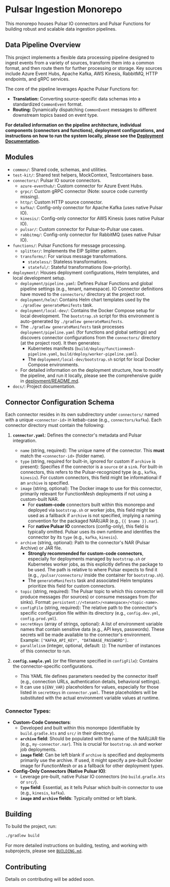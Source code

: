 # Pulsar Ingestion Monorepo

This monorepo houses Pulsar IO connectors and Pulsar Functions for building robust and scalable data ingestion pipelines.

## Data Pipeline Overview

This project implements a flexible data processing pipeline designed to ingest events from a variety of sources, transform them into a common format, and then route them for further processing or storage. Key sources include Azure Event Hubs, Apache Kafka, AWS Kinesis, RabbitMQ, HTTP endpoints, and gRPC services.

The core of the pipeline leverages Apache Pulsar Functions for:
*   **Translation:** Converting source-specific data schemas into a standardized `CommonEvent` format.
*   **Routing:** Dynamically dispatching `CommonEvent` messages to different downstream topics based on event type.

**For detailed information on the pipeline architecture, individual components (connectors and functions), deployment configurations, and instructions on how to run the system locally, please see the [Deployment Documentation](deployment/README.md).**

## Modules

*   `common/`: Shared code, schemas, and utilities.
*   `test-kit/`: Shared test helpers, MockContext, Testcontainers base.
*   `connectors/`: Pulsar IO source connectors.
    *   `azure-eventhub/`: Custom connector for Azure Event Hubs.
    *   `grpc/`: Custom gRPC connector (Note: source code currently missing).
    *   `http/`: Custom HTTP source connector.
    *   `kafka/`: Config-only connector for Apache Kafka (uses native Pulsar IO).
    *   `kinesis/`: Config-only connector for AWS Kinesis (uses native Pulsar IO).
    *   `pulsar/`: Custom connector for Pulsar-to-Pulsar use cases.
    *   `rabbitmq/`: Config-only connector for RabbitMQ (uses native Pulsar IO).
*   `functions/`: Pulsar Functions for message processing.
    *   `splitter/`: Implements the EIP Splitter pattern.
    *   `transforms/`: For various message transformations.
        *   `stateless/`: Stateless transformations.
        *   `stateful/`: Stateful transformations (low-priority).
*   `deployment/`: Houses deployment configurations, Helm templates, and local development setup.
    *   `deployment/pipeline.yaml`: Defines Pulsar Functions and global pipeline settings (e.g., tenant, namespace). IO Connector definitions have moved to the `connectors/` directory at the project root.
    *   `deployment/helm/`: Contains Helm chart templates used by the `./gradlew generateManifests` task.
    *   `deployment/local-dev/`: Contains the Docker Compose setup for local development. The `bootstrap.sh` script for this environment is auto-generated by `./gradlew generateManifests`.
    *   The `./gradlew generateManifests` task processes `deployment/pipeline.yaml` (for functions and global settings) and discovers connector configurations from the `connectors/` directory (at the project root). It then generates:
        *   Kubernetes manifests (`build/deploy/functionmesh-pipeline.yaml`, `build/deploy/worker-pipeline.yaml`).
        *   The `deployment/local-dev/bootstrap.sh` script for local Docker Compose environments.
    *   For detailed information on the deployment structure, how to modify the pipeline, and run it locally, please see the comprehensive guide in [deployment/README.md](deployment/README.md).
*   `docs/`: Project documentation.

## Connector Configuration Schema

Each connector resides in its own subdirectory under `connectors/` named with a unique `<connector-id>` in kebab-case (e.g., `connectors/kafka`). Each connector directory must contain the following:

1.  **`connector.yaml`**: Defines the connector's metadata and Pulsar integration.
    *   `name` (string, required): The unique name of the connector. This **must** match the `<connector-id>` (folder name).
    *   `type` (string, required for built-in, ignored for custom if `archive` is present): Specifies if the connector is a `source` or a `sink`. For built-in connectors, this refers to the Pulsar-recognized type (e.g., `kafka`, `kinesis`). For custom connectors, this field might be informational if an `archive` is specified.
    *   `image` (string, optional): The Docker image to use for this connector, primarily relevant for FunctionMesh deployments if not using a custom-built NAR.
        *   For **custom-code** connectors built within this monorepo and deployed via `bootstrap.sh` or worker jobs, this field might be used as a fallback if `archive` is not specified, implying a naming convention for the packaged NAR/JAR (e.g., `{{ $name }}.nar`).
        *   For **native Pulsar IO** connectors (config-only), this field is typically omitted. Pulsar uses its own runtime and identifies the connector by its `type` (e.g., `kafka`, `kinesis`).
    *   `archive` (string, optional): Path to the connector's NAR (Pulsar Archive) or JAR file.
        *   **Strongly recommended for custom-code connectors**, especially for deployments managed by `bootstrap.sh` or Kubernetes worker jobs, as this explicitly defines the package to be used. The path is relative to where Pulsar expects to find it (e.g., `/pulsar/connectors/` inside the container for `bootstrap.sh`).
        *   The `generateManifests` task and associated Helm templates prioritize this field for custom connectors.
    *   `topic` (string, required): The Pulsar topic to which this connector will produce messages (for sources) or consume messages from (for sinks). Format: `persistent://<tenant>/<namespace>/<topic-name>`.
    *   `configFile` (string, required): The relative path to the connector's specific configuration file within its directory (e.g., `config.dev.yml`, `config.prod.yml`).
    *   `secretKeys` (array of strings, optional): A list of environment variable names that contain sensitive data (e.g., API keys, passwords). These secrets will be made available to the connector's environment. Example: `["KAFKA_API_KEY", "DATABASE_PASSWORD"]`.
    *   `parallelism` (integer, optional, default: `1`): The number of instances of this connector to run.

2.  **`config.sample.yml`** (or the filename specified in `configFile`): Contains the connector-specific configurations.
    *   This YAML file defines parameters needed by the connector itself (e.g., connection URLs, authentication details, behavioral settings).
    *   It can use `${ENV_VAR}` placeholders for values, especially for those listed in `secretKeys` in `connector.yaml`. These placeholders will be substituted with the actual environment variable values at runtime.

### Connector Types:

*   **Custom-Code Connectors**:
    *   Developed and built within this monorepo (identifiable by `build.gradle.kts` and `src/` in their directory).
    *   **`archive` field**: Should be populated with the name of the NAR/JAR file (e.g., `my-connector.nar`). This is crucial for `bootstrap.sh` and worker job deployments.
    *   **`image` field**: Can be left blank if `archive` is specified and deployments primarily use the archive. If used, it might specify a pre-built Docker image for FunctionMesh or as a fallback for other deployment types.
*   **Config-Only Connectors (Native Pulsar IO)**:
    *   Leverage pre-built, native Pulsar IO connectors (no `build.gradle.kts` or `src/`).
    *   **`type` field**: Essential, as it tells Pulsar which built-in connector to use (e.g., `kinesis`, `kafka`).
    *   **`image` and `archive` fields**: Typically omitted or left blank.

## Building

To build the project, run:

```bash
./gradlew build
```

For more detailed instructions on building, testing, and working with subprojects, please see [`BUILDING.md`](BUILDING.md).

## Contributing

Details on contributing will be added soon.
